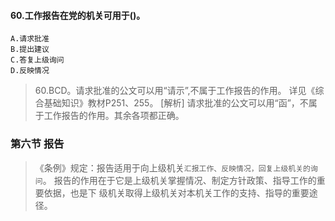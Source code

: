 #### 60.工作报告在党的机关可用于()。
    A.请求批准
    B.提出建议
    C.答复上级询问
    D.反映情况
>   60.BCD。请求批准的公文可以用“请示”,不属于工作报告的作用。
    详见《综合基础知识》教材P251、255。
    [解析] 请求批准的公文可以用“函”，不属于工作报告的作用。其余各项都正确。

### 第六节 报告
>   《条例》规定：报告适用于向上级机关`汇报工作、反映情况，回复上级机关的询问`。
    报告的作用在于它是上级机关掌握情况、制定方针政策、指导工作的重要依据，也是下
    级机关取得上级机关对本机关工作的支持、指导的重要途径。
    